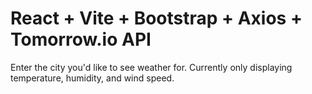 # React + Vite + Bootstrap + Axios + Tomorrow.io API

Enter the city you'd like to see weather for. Currently only displaying temperature, humidity, and wind speed.